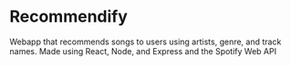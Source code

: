 # Recommendify

Webapp that recommends songs to users using artists, genre, and track names. Made using React, Node, and Express and the Spotify Web API
